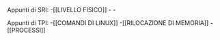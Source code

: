 Appunti di SRI: 
	-[[LIVELLO FISICO]]
	-
	-

Appunti di TPI: 
	-[[COMANDI DI LINUX]]
	-[[RILOCAZIONE DI MEMORIA]]
	-[[PROCESSI]]
	